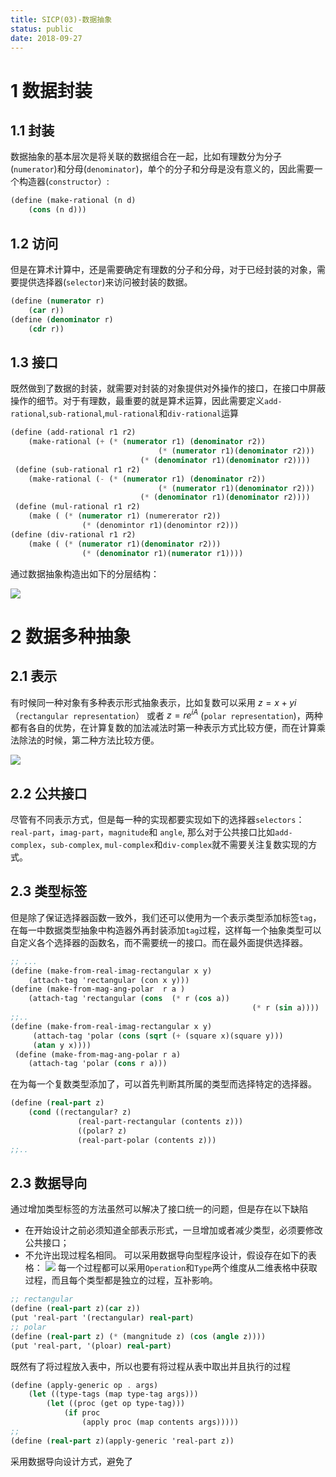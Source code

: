 ```yaml
---
title: SICP(03)-数据抽象
status: public
date: 2018-09-27
---
```

# 1 数据封装

## 1.1 封装
数据抽象的基本层次是将关联的数据组合在一起，比如有理数分为分子(`numerator`)和分母(`denominator`)，单个的分子和分母是没有意义的，因此需要一个构造器(`constructor`）:
```scheme
(define (make-rational (n d)
    (cons (n d)))
```
## 1.2 访问
但是在算术计算中，还是需要确定有理数的分子和分母，对于已经封装的对象，需要提供选择器(`selector`)来访问被封装的数据。
```scheme
(define (numerator r)
    (car r))
(define (denominator r)
    (cdr r))
```
## 1.3 接口
既然做到了数据的封装，就需要对封装的对象提供对外操作的接口，在接口中屏蔽操作的细节。对于有理数，最重要的就是算术运算，因此需要定义`add-rational`,`sub-rational`,`mul-rational`和`div-rational`运算
```scheme
(define (add-rational r1 r2)
    (make-rational (+ (* (numerator r1) (denominator r2))
                                 (* (numerator r1)(denominator r2)))
                             (* (denominator r1)(denominator r2))))
 (define (sub-rational r1 r2)
    (make-rational (- (* (numerator r1) (denominator r2))
                                 (* (numerator r1)(denominator r2)))
                             (* (denominator r1)(denominator r2))))
 (define (mul-rational r1 r2)
    (make ( (* (numerator r1) (numererator r2))
                (* (denomintor r1)(denomintor r2)))
(define (div-rational r1 r2)
    (make ( (* (numerator r1)(denominator r2)))
                (* (denominator r1)(numerator r1))))
```
通过数据抽象构造出如下的分层结构：

![](./_image/2018-10-02-10-30-15.jpg)
# 2 数据多种抽象
## 2.1 表示
有时候同一种对象有多种表示形式抽象表示，比如复数可以采用 $z=x + yi$ （`rectangular representation`） 或者 $z=re^{iA}$ (`polar representation`)，两种都有各自的优势，在计算复数的加法减法时第一种表示方式比较方便，而在计算乘法除法的时候，第二种方法比较方便。

![](./_image/2018-10-02-10-33-13.jpg)
## 2.2 公共接口
尽管有不同表示方式，但是每一种的实现都要实现如下的选择器`selectors`：`real-part`，`imag-part`，`magnitude`和 `angle`, 那么对于公共接口比如`add-complex`，`sub-complex`, `mul-complex`和`div-complex`就不需要关注复数实现的方式。

## 2.3 类型标签
但是除了保证选择器函数一致外，我们还可以使用为一个表示类型添加标签`tag`，在每一中数据类型抽象中构造器外再封装添加`tag`过程，这样每一个抽象类型可以自定义各个选择器的函数名，而不需要统一的接口。而在最外面提供选择器。
```scheme
;; ...
(define (make-from-real-imag-rectangular x y)
    (attach-tag 'rectangular (con x y)))
(define (make-from-mag-ang-polar  r a )
    (attach-tag 'rectangular (cons  (* r (cos a))
                                                      (* r (sin a))))
;;..
(define (make-from-real-imag-rectangular x y)
     (attach-tag 'polar (cons (sqrt (+ (square x)(square y)))
     (atan y x))))
 (define (make-from-mag-ang-polar r a)
    (attach-tag 'polar (cons r a)))
```
在为每一个复数类型添加了，可以首先判断其所属的类型而选择特定的选择器。
```scheme
(define (real-part z)
    (cond ((rectangular? z)
               (real-part-rectangular (contents z)))
               ((polar? z)
               (real-part-polar (contents z)))
;;..
```
## 2.3 数据导向
通过增加类型标签的方法虽然可以解决了接口统一的问题，但是存在以下缺陷
- 在开始设计之前必须知道全部表示形式，一旦增加或者减少类型，必须要修改公共接口；
- 不允许出现过程名相同。
可以采用数据导向型程序设计，假设存在如下的表格：
![](./_image/2018-10-02-21-34-56.jpg)
每一个过程都可以采用`Operation`和`Type`两个维度从二维表格中获取过程，而且每个类型都是独立的过程，互补影响。
```scheme
;; rectangular
(define (real-part z)(car z))
(put 'real-part '(rectangular) real-part)
;; polar 
(define (real-part z) (* (mangnitude z) (cos (angle z))))
(put 'real-part, '(ploar) real-part)
```
既然有了将过程放入表中，所以也要有将过程从表中取出并且执行的过程
```scheme
(define (apply-generic op . args)
    (let ((type-tags (map type-tag args)))
        (let ((proc (get op type-tag)))
            (if proc
                (apply proc (map contents args)))))
;;
(define (real-part z)(apply-generic 'real-part z))
```
采用数据导向设计方式，避免了